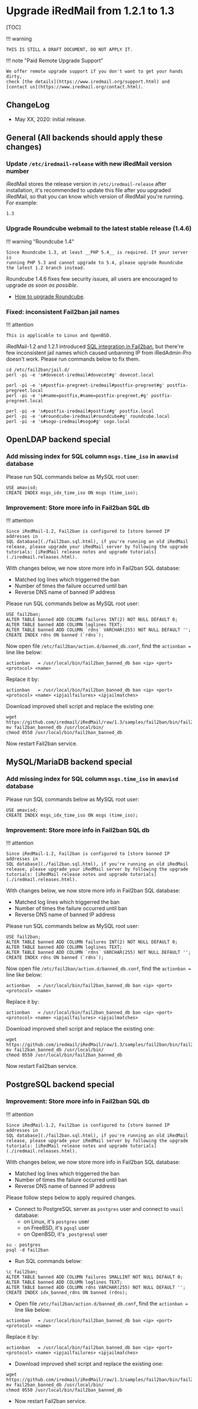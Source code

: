 # Upgrade iRedMail from 1.2.1 to 1.3

[TOC]

!!! warning

    THIS IS STILL A DRAFT DOCUMENT, DO NOT APPLY IT.

!!! note "Paid Remote Upgrade Support"

    We offer remote upgrade support if you don't want to get your hands dirty,
    check [the details](https://www.iredmail.org/support.html) and
    [contact us](https://www.iredmail.org/contact.html).

## ChangeLog

* May XX, 2020: initial release.

## General (All backends should apply these changes)

### Update `/etc/iredmail-release` with new iRedMail version number

iRedMail stores the release version in `/etc/iredmail-release` after
installation, it's recommended to update this file after you upgraded iRedMail,
so that you can know which version of iRedMail you're running. For example:

```
1.3
```

### Upgrade Roundcube webmail to the latest stable release (1.4.6)

!!! warning "Roundcube 1.4"

    Since Roundcube 1.3, at least __PHP 5.4__ is required. If your server is
    running PHP 5.3 and cannot upgrade to 5.4, please upgrade Roundcube
    the latest 1.2 branch instead.

Roundcube 1.4.6 fixes few security issues, all users are encouraged to upgrade
_as soon as possible_.

* [How to upgrade Roundcube](https://github.com/roundcube/roundcubemail/wiki/Upgrade).

### Fixed: inconsistent Fail2ban jail names

!!! attention

    This is applicable to Linux and OpenBSD.

iRedMail-1.2 and 1.2.1 introduced [SQL integration in
Fail2ban](./fail2ban.sql.html), but there're few inconsistent jail names which
caused unbanning IP from iRedAdmin-Pro doesn't work. Please run commands below
to fix them.

```
cd /etc/fail2ban/jail.d/
perl -pi -e 's#dovecot-iredmail#dovecot#g' dovecot.local

perl -pi -e 's#postfix-pregreet-iredmail#postfix-pregreet#g' postfix-pregreet.local
perl -pi -e 's#name=postfix,#name=postfix-pregreet,#g' postfix-pregreet.local

perl -pi -e 's#postfix-iredmail#postfix#g' postfix.local
perl -pi -e 's#roundcube-iredmail#roundcube#g' roundcube.local
perl -pi -e 's#sogo-iredmail#sogo#g' sogo.local
```

## OpenLDAP backend special

### Add missing index for SQL column `msgs.time_iso` in `amavisd` database

Please run SQL commands below as MySQL root user:

```
USE amavisd;
CREATE INDEX msgs_idx_time_iso ON msgs (time_iso);
```

### Improvement: Store more info in Fail2ban SQL db

!!! attention

    Since iRedMail-1.2, Fail2ban is configured to [store banned IP addresses in 
    SQL database](./fail2ban.sql.html), if you're running an old iRedMail
    release, please upgrade your iRedMail server by following the upgrade
    tutorials: [iRedMail release notes and upgrade tutorials](./iredmail.releases.html).

With changes below, we now store more info in Fail2ban SQL database:

- Matched log lines which triggerred the ban
- Number of times the failure occurred until ban
- Reverse DNS name of banned IP address

Please run SQL commands below as MySQL root user:

```
USE fail2ban;
ALTER TABLE banned ADD COLUMN failures INT(2) NOT NULL DEFAULT 0;
ALTER TABLE banned ADD COLUMN loglines TEXT;
ALTER TABLE banned ADD COLUMN `rdns` VARCHAR(255) NOT NULL DEFAULT '';
CREATE INDEX rdns ON banned (`rdns`);
```

Now open file `/etc/fail2ban/action.d/banned_db.conf`, find the `actionban =`
line like below:

```
actionban   = /usr/local/bin/fail2ban_banned_db ban <ip> <port> <protocol> <name>
```

Replace it by:

```
actionban   = /usr/local/bin/fail2ban_banned_db ban <ip> <port> <protocol> <name> <ipjailfailures> <ipjailmatches>
```

Download improved shell script and replace the existing one:

```
wget https://github.com/iredmail/iRedMail/raw/1.3/samples/fail2ban/bin/fail2ban_banned_db
mv fail2ban_banned_db /usr/local/bin/
chmod 0550 /usr/local/bin/fail2ban_banned_db
```

Now restart Fail2ban service.

## MySQL/MariaDB backend special

### Add missing index for SQL column `msgs.time_iso` in `amavisd` database

Please run SQL commands below as MySQL root user:

```
USE amavisd;
CREATE INDEX msgs_idx_time_iso ON msgs (time_iso);
```

### Improvement: Store more info in Fail2ban SQL db

!!! attention

    Since iRedMail-1.2, Fail2ban is configured to [store banned IP addresses in 
    SQL database](./fail2ban.sql.html), if you're running an old iRedMail
    release, please upgrade your iRedMail server by following the upgrade
    tutorials: [iRedMail release notes and upgrade tutorials](./iredmail.releases.html).

With changes below, we now store more info in Fail2ban SQL database:

- Matched log lines which triggerred the ban
- Number of times the failure occurred until ban
- Reverse DNS name of banned IP address

Please run SQL commands below as MySQL root user:

```
USE fail2ban;
ALTER TABLE banned ADD COLUMN failures INT(2) NOT NULL DEFAULT 0;
ALTER TABLE banned ADD COLUMN loglines TEXT;
ALTER TABLE banned ADD COLUMN `rdns` VARCHAR(255) NOT NULL DEFAULT '';
CREATE INDEX rdns ON banned (`rdns`);
```

Now open file `/etc/fail2ban/action.d/banned_db.conf`, find the `actionban =`
line like below:

```
actionban   = /usr/local/bin/fail2ban_banned_db ban <ip> <port> <protocol> <name>
```

Replace it by:

```
actionban   = /usr/local/bin/fail2ban_banned_db ban <ip> <port> <protocol> <name> <ipjailfailures> <ipjailmatches>
```

Download improved shell script and replace the existing one:

```
wget https://github.com/iredmail/iRedMail/raw/1.3/samples/fail2ban/bin/fail2ban_banned_db
mv fail2ban_banned_db /usr/local/bin/
chmod 0550 /usr/local/bin/fail2ban_banned_db
```

Now restart Fail2ban service.

## PostgreSQL backend special

### Improvement: Store more info in Fail2ban SQL db

!!! attention

    Since iRedMail-1.2, Fail2ban is configured to [store banned IP addresses in 
    SQL database](./fail2ban.sql.html), if you're running an old iRedMail
    release, please upgrade your iRedMail server by following the upgrade
    tutorials: [iRedMail release notes and upgrade tutorials](./iredmail.releases.html).

With changes below, we now store more info in Fail2ban SQL database:

- Matched log lines which triggerred the ban
- Number of times the failure occurred until ban
- Reverse DNS name of banned IP address

Please follow steps below to apply required changes.

* Connect to PostgreSQL server as `postgres` user and connect to `vmail` database:
    * on Linux, it's `postgres` user
    * on FreeBSD, it's `pgsql` user
    * on OpenBSD, it's `_postgresql` user

```
su - postgres
psql -d fail2ban
```

* Run SQL commands below:

```
\c fail2ban;
ALTER TABLE banned ADD COLUMN failures SMALLINT NOT NULL DEFAULT 0;
ALTER TABLE banned ADD COLUMN loglines TEXT;
ALTER TABLE banned ADD COLUMN rdns VARCHAR(255) NOT NULL DEFAULT '';
CREATE INDEX idx_banned_rdns ON banned (rdns);
```

* Open file `/etc/fail2ban/action.d/banned_db.conf`, find the `actionban =`
  line like below:

```
actionban   = /usr/local/bin/fail2ban_banned_db ban <ip> <port> <protocol> <name>
```

Replace it by:

```
actionban   = /usr/local/bin/fail2ban_banned_db ban <ip> <port> <protocol> <name> <ipjailfailures> <ipjailmatches>
```

* Download improved shell script and replace the existing one:

```
wget https://github.com/iredmail/iRedMail/raw/1.3/samples/fail2ban/bin/fail2ban_banned_db
mv fail2ban_banned_db /usr/local/bin/
chmod 0550 /usr/local/bin/fail2ban_banned_db
```

* Now restart Fail2ban service.
